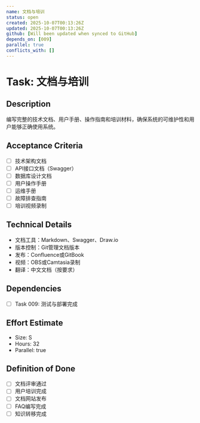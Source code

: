 ```yaml
---
name: 文档与培训
status: open
created: 2025-10-07T00:13:26Z
updated: 2025-10-07T00:13:26Z
github: [Will been updated when synced to GitHub]
depends_on: [009]
parallel: true
conflicts_with: []
---
```


# Task: 文档与培训

## Description
编写完整的技术文档、用户手册、操作指南和培训材料，确保系统的可维护性和用户能够正确使用系统。

## Acceptance Criteria
- [ ] 技术架构文档
- [ ] API接口文档（Swagger）
- [ ] 数据库设计文档
- [ ] 用户操作手册
- [ ] 运维手册
- [ ] 故障排查指南
- [ ] 培训视频录制

## Technical Details
- 文档工具：Markdown、Swagger、Draw.io
- 版本控制：Git管理文档版本
- 发布：Confluence或GitBook
- 视频：OBS或Camtasia录制
- 翻译：中文文档（按要求）

## Dependencies
- [ ] Task 009: 测试与部署完成

## Effort Estimate
- Size: S
- Hours: 32
- Parallel: true

## Definition of Done
- [ ] 文档评审通过
- [ ] 用户培训完成
- [ ] 文档网站发布
- [ ] FAQ编写完成
- [ ] 知识转移完成
